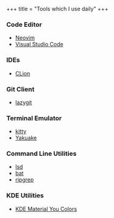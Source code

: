 +++
title = "Tools which I use daily"
+++

### Code Editor
- [Neovim](https://neovim.io/)
- [Visual Studio Code](https://code.visualstudio.com/)

### IDEs
- [CLion](https://www.jetbrains.com/clion/)

### Git Client
- [lazygit](https://github.com/jesseduffield/lazygit)

### Terminal Emulator
- [kitty](https://sw.kovidgoyal.net/kitty/)
- [Yakuake](https://apps.kde.org/yakuake/)

### Command Line Utilities
- [lsd](https://github.com/lsd-rs/lsd)
- [bat](https://github.com/sharkdp/bat)
- [ripgrep](https://github.com/BurntSushi/ripgrep)

### KDE Utilities
- [KDE Material You Colors](https://github.com/luisbocanegra/kde-material-you-colors)
